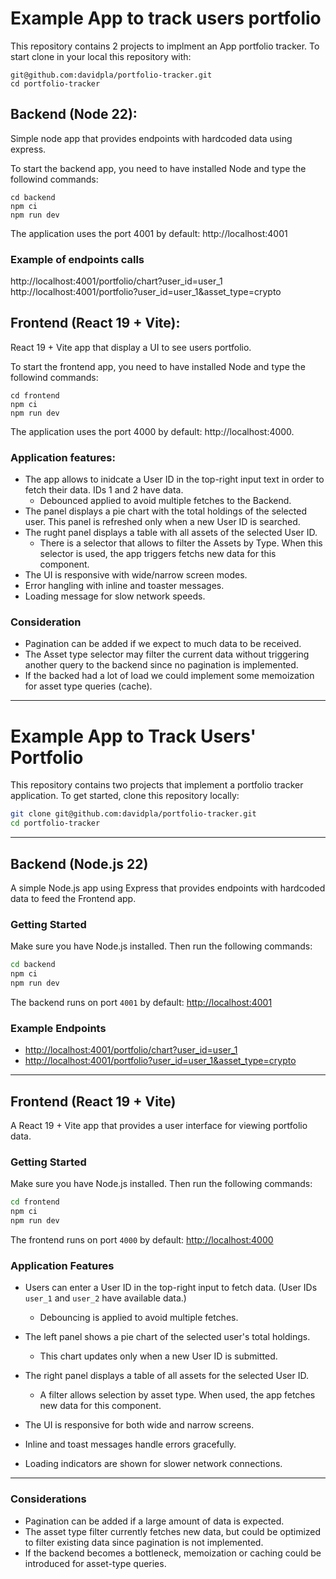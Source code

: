# Example App to track users portfolio

This repository contains 2 projects to implment an App portfolio tracker.
To start clone in your local this repository with:
```
git@github.com:davidpla/portfolio-tracker.git
cd portfolio-tracker
```

## Backend (Node 22):
Simple node app that provides endpoints with hardcoded data using express.

To start the backend app, you need to have installed Node and type the followind commands:

```
cd backend
npm ci
npm run dev
```

The application uses the port 4001 by default: http://localhost:4001

### Example of endpoints calls
http://localhost:4001/portfolio/chart?user_id=user_1
http://localhost:4001/portfolio?user_id=user_1&asset_type=crypto



## Frontend (React 19 + Vite):

React 19 + Vite app that display a UI to see users portfolio.

To start the frontend app, you need to have installed Node and type the followind commands:

```
cd frontend
npm ci
npm run dev
```
The application uses the port 4000 by default: http://localhost:4000.

### Application features:
- The app allows to inidcate a User ID in the top-right input text in order to fetch their data. IDs 1 and 2 have data.
    - Debounced applied to avoid multiple fetches to the Backend.
- The panel displays a pie chart with the total holdings of the selected user. This panel is refreshed only when a new User ID is searched.
- The rught panel displays a table with all assets of the selected User ID. 
    - There is a selector that allows to filter the Assets by Type. When this selector is used, the app triggers fetchs new data for this component.
- The UI is responsive with wide/narrow screen modes.
- Error hangling with inline and toaster messages.
- Loading message for slow network speeds.


### Consideration
- Pagination can be added if we expect to much data to be received.
- The Asset type selector may filter the current data without triggering another query to the backend since no pagination is implemented.
- If the backed had a lot of load we could implement some memoization for asset type queries (cache).


----

# Example App to Track Users' Portfolio

This repository contains two projects that implement a portfolio tracker application.
To get started, clone this repository locally:

```bash
git clone git@github.com:davidpla/portfolio-tracker.git
cd portfolio-tracker
```

---

## Backend (Node.js 22)

A simple Node.js app using Express that provides endpoints with hardcoded data to feed the Frontend app.

### Getting Started

Make sure you have Node.js installed. Then run the following commands:

```bash
cd backend
npm ci
npm run dev
```

The backend runs on port `4001` by default: [http://localhost:4001](http://localhost:4001)

### Example Endpoints

* [http://localhost:4001/portfolio/chart?user\_id=user\_1](http://localhost:4001/portfolio/chart?user_id=user_1)
* [http://localhost:4001/portfolio?user\_id=user\_1\&asset\_type=crypto](http://localhost:4001/portfolio?user_id=user_1&asset_type=crypto)

---

## Frontend (React 19 + Vite)

A React 19 + Vite app that provides a user interface for viewing portfolio data.

### Getting Started

Make sure you have Node.js installed. Then run the following commands:

```bash
cd frontend
npm ci
npm run dev
```

The frontend runs on port `4000` by default: [http://localhost:4000](http://localhost:4000)

### Application Features

* Users can enter a User ID in the top-right input to fetch data. (User IDs `user_1` and `user_2` have available data.)

  * Debouncing is applied to avoid multiple fetches.
* The left panel shows a pie chart of the selected user's total holdings.

  * This chart updates only when a new User ID is submitted.
* The right panel displays a table of all assets for the selected User ID.

  * A filter allows selection by asset type. When used, the app fetches new data for this component.
* The UI is responsive for both wide and narrow screens.
* Inline and toast messages handle errors gracefully.
* Loading indicators are shown for slower network connections.

---

### Considerations

* Pagination can be added if a large amount of data is expected.
* The asset type filter currently fetches new data, but could be optimized to filter existing data since pagination is not implemented.
* If the backend becomes a bottleneck, memoization or caching could be introduced for asset-type queries.